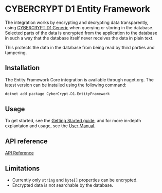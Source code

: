 # CYBERCRYPT D1 Entity Framework

The integration works by encrypting and decrypting data transparently, using [CYBERCRYPT D1 Generic](https://github.com/cybercryptio/d1-service-generic/) when querying or storing in the database. Selected parts of the data is encrypted from the application to the database in such a way that the database itself never receives the data in plain text.

This protects the data in the database from being read by third parties and tampering.

## Installation

The Entity Framework Core integration is available through nuget.org. The latest version can be installed using the following command:

```bash
dotnet add package CyberCrypt.D1.EntityFramework
```

## Usage

To get started, see the [Getting Started guide](documentation/getting_started.md), and for more in-depth explantaion and usage, see the [User Manual](documentation/user_manual.md).

## API reference

[API Reference](documentation/api/CyberCrypt.D1.EntityFramework.md)

## Limitations

- Currently only `string` and `byte[]` properties can be encrypted.
- Encrypted data is not searchable by the database.
